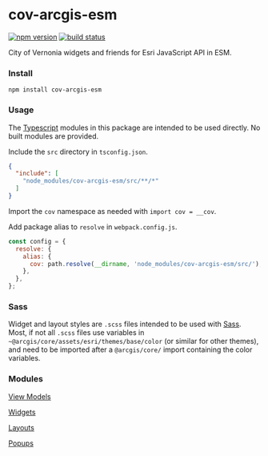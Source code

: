 # cov-arcgis-esm

[![npm version][npm-img]][npm-url]
[![build status][travis-img]][travis-url]

[npm-img]: https://img.shields.io/npm/v/cov-arcgis-esm.svg?style=flat-square&color=success
[npm-url]: https://www.npmjs.com/package/cov-arcgis-esm
[travis-img]: https://img.shields.io/travis/CityOfVernonia/cov-arcgis-esm/main.svg?style=flat-square
[travis-url]: https://travis-ci.com/CityOfVernonia/cov-arcgis-esm

City of Vernonia widgets and friends for Esri JavaScript API in ESM.

### Install

```shell
npm install cov-arcgis-esm
```

### Usage

The [Typescript](https://www.typescriptlang.org/) modules in this package are intended to be used directly. No built modules are provided.

Include the `src` directory in `tsconfig.json`.

```json
{
  "include": [
    "node_modules/cov-arcgis-esm/src/**/*"
  ]
}
```

Import the `cov` namespace as needed with `import cov = __cov`.

Add package alias to `resolve` in `webpack.config.js`.

```javascript
const config = {
  resolve: {
    alias: {
      cov: path.resolve(__dirname, 'node_modules/cov-arcgis-esm/src/'),
    },
  },
};
```

### Sass

Widget and layout styles are `.scss` files intended to be used with [Sass](https://sass-lang.com/). Most, if not all `.scss` files use variables in `~@arcgis/core/assets/esri/themes/base/color` (or similar for other themes), and need to be imported after a `@arcgis/core/` import containing the color variables.

### Modules

[View Models](./src/viewModels/)

[Widgets](./src/widgets/)

[Layouts](./src/layouts/)

[Popups](./src/popups/)
